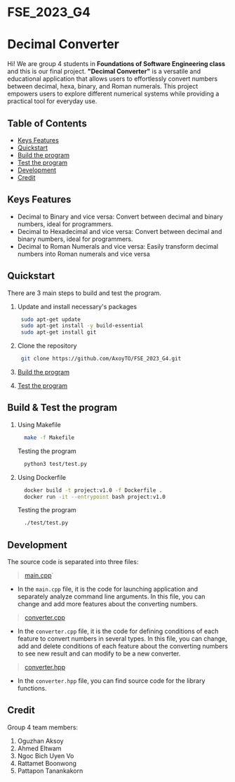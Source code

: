 # FSE_2023_G4
# Decimal Converter

Hi! We are group 4 students in **Foundations of Software Engineering class** and this is our final project. **"Decimal Converter"** is a versatile and educational application that allows users to effortlessly convert numbers between decimal, hexa, binary, and Roman numerals. This project empowers users to explore different numerical systems while providing a practical tool for everyday use. 


## Table of Contents 

 - [Keys Features](#keys-features)
 - [Quickstart](#quickstart)
 - [Build the program](#build-the-program)
 -  [Test the program](#test-the-program)
 - [Development](#development) 
 - [Credit](#credit)

## Keys Features

-   Decimal to Binary and vice versa: Convert between decimal and binary numbers, ideal for programmers.
-   Decimal to Hexadecimal and vice versa: Convert between decimal and binary numbers, ideal for programmers.
-   Decimal to Roman Numerals and vice versa: Easily transform decimal numbers into Roman numerals and vice versa

## Quickstart

There are 3 main steps to build and test the program.

 1. Update and install necessary's packages 
    ``` bash 
     sudo apt-get update
     sudo apt-get install -y build-essential
     sudo apt-get install git
    ```
 2. Clone the repository
     ``` bash 
      git clone https://github.com/AxoyTO/FSE_2023_G4.git 
    ```
     
 4. [Build the program](#build-the-program)
 5. [Test the program](#test-the-program)

## Build & Test the program

 1. Using Makefile
    ``` bash 
      make -f Makefile 
    ```
    Testing the program
    ``` bash 
      python3 test/test.py 
    ```
 2. Using Dockerfile
    ``` bash 
      docker build -t project:v1.0 -f Dockerfile .
      docker run -it --entrypoint bash project:v1.0 
    ```
    Testing the program
    ``` bash 
      ./test/test.py 
    ```

## Development 

The source code is separated into three files:

> [main.cpp](https://github.com/AxoyTO/FSE_2023_G4/blob/dev/src/main.cpp)`
-   In the  `main.cpp`  file, it is the code for launching application and separately analyze command line arguments. In this file, you can change and add more features about the converting numbers.
> [converter.cpp](https://github.com/AxoyTO/FSE_2023_G4/blob/dev/src/converter.cpp)
-   In the  `converter.cpp`  file, it is the code for defining conditions of each feature to convert numbers in several types. In this file, you can change, add and delete conditions of each feature about the converting numbers to see new result and can modify to be a new converter.
> [converter.hpp](https://github.com/AxoyTO/FSE_2023_G4/blob/dev/src/converter.hpp)
- In the  `converter.hpp`  file, you can find source code for the library functions.



## Credit

Group 4 team members:

 1. Oguzhan Aksoy
 2. Ahmed Eltwam
 3. Ngoc Bich Uyen Vo
 4. Rattamet Boonwong
 5. Pattapon Tanankakorn
